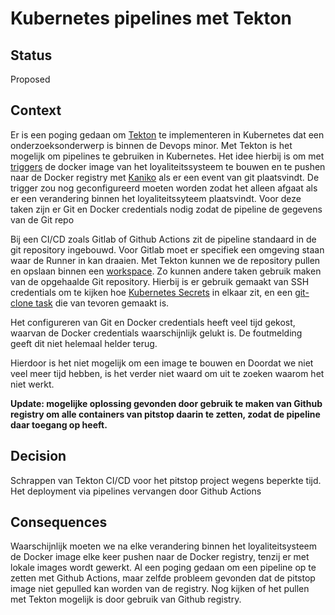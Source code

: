 # Kubernetes pipelines met Tekton

## Status

Proposed

## Context

Er is een poging gedaan om [Tekton](https://github.com/hanaim-devops/blog-kachung-tekton) te implementeren in Kubernetes dat een onderzoeksonderwerp is binnen de Devops minor. Met Tekton is het mogelijk om pipelines te gebruiken in Kubernetes. Het idee hierbij is om met [triggers](https://tekton.dev/docs/triggers/) de docker image van het loyaliteitssysteem te bouwen en te pushen naar de Docker registry met [Kaniko](https://hub.tekton.dev/tekton/task/kaniko) als er een event van git plaatsvindt. De trigger zou nog geconfigureerd moeten worden zodat het alleen afgaat als er een verandering binnen het loyaliteitssyteem plaatsvindt. Voor deze taken zijn er Git en Docker credentials nodig zodat de pipeline de gegevens van de Git repo

Bij een CI/CD zoals Gitlab of Github Actions zit de pipeline standaard in de git repository ingebouwd. Voor Gitlab moet er specifiek een omgeving staan waar de Runner in kan draaien. Met Tekton kunnen we de repository pullen en opslaan binnen een [workspace](https://tekton.dev/docs/pipelines/workspaces/). Zo kunnen andere taken gebruik maken van de opgehaalde Git repository. Hierbij is er gebruik gemaakt van SSH credentials om te kijken hoe [Kubernetes Secrets](https://kubernetes.io/docs/concepts/configuration/secret/#ssh-authentication-secrets) in elkaar zit, en een [git-clone task](https://hub.tekton.dev/tekton/task/git-clone) die van tevoren gemaakt is.

Het configureren van Git en Docker credentials heeft veel tijd gekost, waarvan de Docker credentials waarschijnlijk gelukt is. De foutmelding geeft dit niet helemaal helder terug.

Hierdoor is het niet mogelijk om een image te bouwen en  Doordat we niet veel meer tijd hebben, is het verder niet waard om uit te zoeken waarom het niet werkt.

**Update: mogelijke oplossing gevonden door gebruik te maken van Github registry om alle containers van pitstop daarin te zetten, zodat de pipeline daar toegang op heeft.**

## Decision

Schrappen van Tekton CI/CD voor het pitstop project wegens beperkte tijd. Het deployment via pipelines vervangen door Github Actions

## Consequences

Waarschijnlijk moeten we na elke verandering binnen het loyaliteitsysteem de Docker image elke keer pushen naar de Docker registry, tenzij er met lokale images wordt gewerkt. Al een poging gedaan om een pipeline op te zetten met Github Actions, maar zelfde probleem gevonden dat de pitstop image niet gepulled kan worden van de registry. Nog kijken of het pullen met Tekton mogelijk is door gebruik van Github registry.
